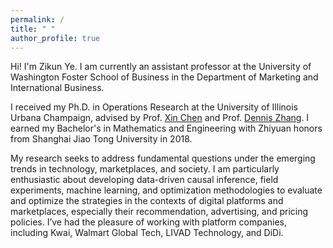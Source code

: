 ```yaml
---
permalink: /
title: " "
author_profile: true
---
```


Hi! I'm Zikun Ye. I am currently an assistant professor at the University of Washington Foster School of Business in the Department of Marketing and International Business.

I received my Ph.D. in Operations Research at the University of Illinois Urbana Champaign, advised by Prof. [Xin Chen](https://www.isye.gatech.edu/users/xin-chen) and Prof. [Dennis Zhang](http://denniszhang.org). I earned my Bachelor's in Mathematics and Engineering with Zhiyuan honors from Shanghai Jiao Tong University in 2018. 

My research seeks to address fundamental questions under the emerging trends in technology, marketplaces, and society. I am particularly enthusiastic about developing data-driven causal inference, field experiments, machine learning, and optimization methodologies to evaluate and optimize the strategies in the contexts of digital platforms and marketplaces, especially their recommendation, advertising, and pricing policies. I’ve had the pleasure of working with platform companies, including Kwai, Walmart Global Tech, LIVAD Technology, and DiDi.

<!---My primary research focuses on data-driven optimization and causal inference with applications in platform operations and revenue management. The goal is to provide actionable policies and operations for online platforms. I’ve had the pleasure of working with platform companies including Kwai, Walmart Global Tech, LIVAD Technology, and DiDi.

<!---I’ve had the pleasure of working with [Kwai](https://www.kwai.com), [Walmart Global Tech](https://tech.walmart.com), [LIVAD](https://www.livad.stream), and [DiDi](https://web.didiglobal.com). --->







